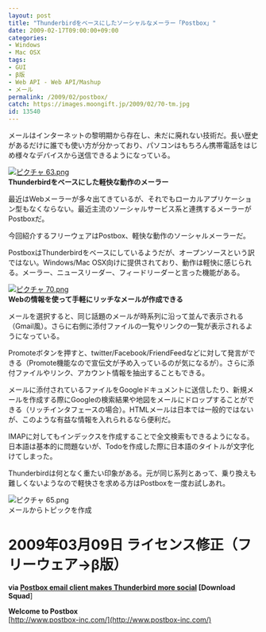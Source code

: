 ```yaml
---
layout: post
title: "Thunderbirdをベースにしたソーシャルなメーラー「Postbox」"
date: 2009-02-17T09:00:00+09:00
categories:
- Windows
- Mac OSX
tags: 
- GUI
- β版
- Web API - Web API/Mashup
- メール
permalink: /2009/02/postbox/
catch: https://images.moongift.jp/2009/02/70-tm.jpg
id: 13540
---
```

メールはインターネットの黎明期から存在し、未だに廃れない技術だ。長い歴史があるだけに誰でも使い方が分かっており、パソコンはもちろん携帯電話をはじめ様々なデバイスから送信できるようになっている。   
  
[![ピクチャ 63.png](https://images.moongift.jp/2009/02/63-tm.jpg)](https://images.moongift.jp/2009/02/63.png)  
**Thunderbirdをベースにした軽快な動作のメーラー**  
  
最近はWebメーラーが多々出てきているが、それでもローカルアプリケーション型もなくならない。最近主流のソーシャルサービス系と連携するメーラーがPostboxだ。   
  
今回紹介するフリーウェアはPostbox、軽快な動作のソーシャルメーラーだ。   
  
<!--more-->  
  
PostboxはThunderbirdをベースにしているようだが、オープンソースという訳ではない。Windows/Mac OSX向けに提供されており、動作は軽快に感じられる。メーラー、ニュースリーダー、フィードリーダーと言った機能がある。   
  
[![ピクチャ 70.png](https://images.moongift.jp/2009/02/70-tm.jpg)](https://images.moongift.jp/2009/02/70.png)  
**Webの情報を使って手軽にリッチなメールが作成できる**  
  
メールを選択すると、同じ話題のメールが時系列に沿って並んで表示される（Gmail風）。さらに右側に添付ファイルの一覧やリンクの一覧が表示されるようになっている。   
  
Promoteボタンを押すと、twitter/Facebook/FriendFeedなどに対して発言ができる（Promote機能なので宣伝文が予め入っているのが気になるが）。さらに添付ファイルやリンク、アカウント情報を抽出することもできる。   
  
メールに添付されているファイルをGoogleドキュメントに送信したり、新規メールを作成する際にGoogleの検索結果や地図をメールにドロップすることができる（リッチインタフェースの場合）。HTMLメールは日本では一般的ではないが、このような有益な情報を入れられるなら便利だ。   
  
IMAPに対してもインデックスを作成することで全文検索もできるようになる。日本語は基本的に問題ないが、Todoを作成した際に日本語のタイトルが文字化けてしまった。   
  
Thunderbirdは何となく重たい印象がある。元が同じ系列とあって、乗り換えも難しくないようなので軽快さを求める方はPostboxを一度お試しあれ。   
  
 ![ピクチャ 65.png](https://images.moongift.jp/2009/02/65.png)  
メールからトピックを作成   
  
# 2009年03月09日 ライセンス修正（フリーウェア→β版）   
  
**via [Postbox email client makes Thunderbird more social](http://www.downloadsquad.com/2009/02/12/postbox-email-client-makes-thunderbird-more-social/) [Download Squad**]

**Welcome to Postbox**  
[http://www.postbox-inc.com/](http://www.postbox-inc.com/)

